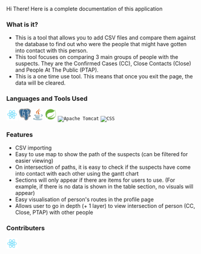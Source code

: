 Hi There! Here is a complete documentation of this application

### What is it?
- This is a tool that allows you to add CSV files and compare them against the database to find out who were the people that might have gotten into contact with this person.
- This tool focuses on comparing 3 main groups of people with the suspects. They are the Confirmed Cases (CC), Close Contacts (Close) and People At The Public (PTAP).
- This is a one time use tool. This means that once you exit the page, the data will be cleared.

<img align="right" height="250" alt="" src="https://www.world-heart-federation.org/wp-content/uploads/WEB-_PREVENT-_MEDICAL_650.gif" />

### Languages and Tools Used
<code><img height="30" src="https://raw.githubusercontent.com/github/explore/80688e429a7d4ef2fca1e82350fe8e3517d3494d/topics/react/react.png" alt="ReactJs"></code>
<code><img height="30" src="https://raw.githubusercontent.com/github/explore/80688e429a7d4ef2fca1e82350fe8e3517d3494d/topics/postgresql/postgresql.png" alt="Postgres"></code>
<code><img height="30" src="https://raw.githubusercontent.com/github/explore/80688e429a7d4ef2fca1e82350fe8e3517d3494d/topics/java/java.png" alt="Java"></code>
<code><img height="30" src="https://raw.githubusercontent.com/github/explore/80688e429a7d4ef2fca1e82350fe8e3517d3494d/topics/spring-boot/spring-boot.png" alt="Spring Boot"></code>
<code><img height="30" src="https://upload.wikimedia.org/wikipedia/commons/thumb/7/7b/Tomcat-logo.svg/1200px-Tomcat-logo.svg.png" alt="Apache Tomcat"></code>
<code><img height="30" src="https://upload.wikimedia.org/wikipedia/commons/thumb/d/d5/CSS3_logo_and_wordmark.svg/1200px-CSS3_logo_and_wordmark.svg.png" alt="CSS"></code>

### Features
- CSV importing
- Easy to use map to show the path of the suspects (can be filtered for easier viewing)
- On intersection of paths, it is easy to check if the suspects have come into contact with each other using the gantt chart
- Sections will only appear if there are items for users to use. (For example, if there is no data is shown in the table section, no visuals will appear)
- Easy visualisation of person's routes in the profile page
- Allows user to go in depth (+ 1 layer) to view intersection of person (CC, Close, PTAP) with other people

### Contributers
<code><a href="www.google.com"><img height="30" src="https://raw.githubusercontent.com/github/explore/80688e429a7d4ef2fca1e82350fe8e3517d3494d/topics/react/react.png" alt="ReactJs"></a></code>
